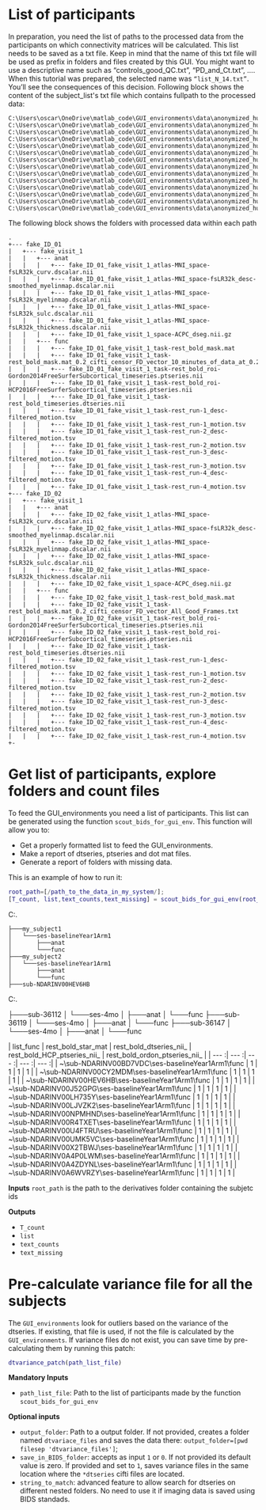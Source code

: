 

# List of participants        


In preparation, you need the list of paths to the processed data from the participants on which connectivity matrices will be calculated. This list needs to be saved as a txt file. Keep in mind that the name of this txt file will be used as prefix in folders and files created by this GUI. You might want to use a descriptive name such as “controls_good_QC.txt”, “PD_and_Ct.txt”, …. When this tutorial was prepared, the selected name was `“list_N_14.txt”`. You’ll see the consequences of this decision.
Following block shows the content of the subject_list's txt file which contains fullpath to the processed data:

```
C:\Users\oscar\OneDrive\matlab_code\GUI_environments\data\anonymized_human\fake_ID_01\fake_visit_1
C:\Users\oscar\OneDrive\matlab_code\GUI_environments\data\anonymized_human\fake_ID_02\fake_visit_1
C:\Users\oscar\OneDrive\matlab_code\GUI_environments\data\anonymized_human\fake_ID_03\fake_visit_1
C:\Users\oscar\OneDrive\matlab_code\GUI_environments\data\anonymized_human\fake_ID_04\fake_visit_1
C:\Users\oscar\OneDrive\matlab_code\GUI_environments\data\anonymized_human\fake_ID_05\fake_visit_1
C:\Users\oscar\OneDrive\matlab_code\GUI_environments\data\anonymized_human\fake_ID_06\fake_visit_1
C:\Users\oscar\OneDrive\matlab_code\GUI_environments\data\anonymized_human\fake_ID_07\fake_visit_1
C:\Users\oscar\OneDrive\matlab_code\GUI_environments\data\anonymized_human\fake_ID_08\fake_visit_1
C:\Users\oscar\OneDrive\matlab_code\GUI_environments\data\anonymized_human\fake_ID_09\fake_visit_1
C:\Users\oscar\OneDrive\matlab_code\GUI_environments\data\anonymized_human\fake_ID_10\fake_visit_1
C:\Users\oscar\OneDrive\matlab_code\GUI_environments\data\anonymized_human\fake_ID_11\fake_visit_1
C:\Users\oscar\OneDrive\matlab_code\GUI_environments\data\anonymized_human\fake_ID_12\fake_visit_1
C:\Users\oscar\OneDrive\matlab_code\GUI_environments\data\anonymized_human\fake_ID_13\fake_visit_1
C:\Users\oscar\OneDrive\matlab_code\GUI_environments\data\anonymized_human\fake_ID_14\fake_visit_1
```

The following block shows the folders with processed data within each path

```
.
+--- fake_ID_01
|   +--- fake_visit_1
|   |   +--- anat
|   |   |   +--- fake_ID_01_fake_visit_1_atlas-MNI_space-fsLR32k_curv.dscalar.nii
|   |   |   +--- fake_ID_01_fake_visit_1_atlas-MNI_space-fsLR32k_desc-smoothed_myelinmap.dscalar.nii
|   |   |   +--- fake_ID_01_fake_visit_1_atlas-MNI_space-fsLR32k_myelinmap.dscalar.nii
|   |   |   +--- fake_ID_01_fake_visit_1_atlas-MNI_space-fsLR32k_sulc.dscalar.nii
|   |   |   +--- fake_ID_01_fake_visit_1_atlas-MNI_space-fsLR32k_thickness.dscalar.nii
|   |   |   +--- fake_ID_01_fake_visit_1_space-ACPC_dseg.nii.gz
|   |   +--- func
|   |   |   +--- fake_ID_01_fake_visit_1_task-rest_bold_mask.mat
|   |   |   +--- fake_ID_01_fake_visit_1_task-rest_bold_mask.mat_0.2_cifti_censor_FD_vector_10_minutes_of_data_at_0.2_threshold.txt
|   |   |   +--- fake_ID_01_fake_visit_1_task-rest_bold_roi-Gordon2014FreeSurferSubcortical_timeseries.ptseries.nii
|   |   |   +--- fake_ID_01_fake_visit_1_task-rest_bold_roi-HCP2016FreeSurferSubcortical_timeseries.ptseries.nii
|   |   |   +--- fake_ID_01_fake_visit_1_task-rest_bold_timeseries.dtseries.nii
|   |   |   +--- fake_ID_01_fake_visit_1_task-rest_run-1_desc-filtered_motion.tsv
|   |   |   +--- fake_ID_01_fake_visit_1_task-rest_run-1_motion.tsv
|   |   |   +--- fake_ID_01_fake_visit_1_task-rest_run-2_desc-filtered_motion.tsv
|   |   |   +--- fake_ID_01_fake_visit_1_task-rest_run-2_motion.tsv
|   |   |   +--- fake_ID_01_fake_visit_1_task-rest_run-3_desc-filtered_motion.tsv
|   |   |   +--- fake_ID_01_fake_visit_1_task-rest_run-3_motion.tsv
|   |   |   +--- fake_ID_01_fake_visit_1_task-rest_run-4_desc-filtered_motion.tsv
|   |   |   +--- fake_ID_01_fake_visit_1_task-rest_run-4_motion.tsv
+--- fake_ID_02
|   +--- fake_visit_1
|   |   +--- anat
|   |   |   +--- fake_ID_02_fake_visit_1_atlas-MNI_space-fsLR32k_curv.dscalar.nii
|   |   |   +--- fake_ID_02_fake_visit_1_atlas-MNI_space-fsLR32k_desc-smoothed_myelinmap.dscalar.nii
|   |   |   +--- fake_ID_02_fake_visit_1_atlas-MNI_space-fsLR32k_myelinmap.dscalar.nii
|   |   |   +--- fake_ID_02_fake_visit_1_atlas-MNI_space-fsLR32k_sulc.dscalar.nii
|   |   |   +--- fake_ID_02_fake_visit_1_atlas-MNI_space-fsLR32k_thickness.dscalar.nii
|   |   |   +--- fake_ID_02_fake_visit_1_space-ACPC_dseg.nii.gz
|   |   +--- func
|   |   |   +--- fake_ID_02_fake_visit_1_task-rest_bold_mask.mat
|   |   |   +--- fake_ID_02_fake_visit_1_task-rest_bold_mask.mat_0.2_cifti_censor_FD_vector_All_Good_Frames.txt
|   |   |   +--- fake_ID_02_fake_visit_1_task-rest_bold_roi-Gordon2014FreeSurferSubcortical_timeseries.ptseries.nii
|   |   |   +--- fake_ID_02_fake_visit_1_task-rest_bold_roi-HCP2016FreeSurferSubcortical_timeseries.ptseries.nii
|   |   |   +--- fake_ID_02_fake_visit_1_task-rest_bold_timeseries.dtseries.nii
|   |   |   +--- fake_ID_02_fake_visit_1_task-rest_run-1_desc-filtered_motion.tsv
|   |   |   +--- fake_ID_02_fake_visit_1_task-rest_run-1_motion.tsv
|   |   |   +--- fake_ID_02_fake_visit_1_task-rest_run-2_desc-filtered_motion.tsv
|   |   |   +--- fake_ID_02_fake_visit_1_task-rest_run-2_motion.tsv
|   |   |   +--- fake_ID_02_fake_visit_1_task-rest_run-3_desc-filtered_motion.tsv
|   |   |   +--- fake_ID_02_fake_visit_1_task-rest_run-3_motion.tsv
|   |   |   +--- fake_ID_02_fake_visit_1_task-rest_run-4_desc-filtered_motion.tsv
|   |   |   +--- fake_ID_02_fake_visit_1_task-rest_run-4_motion.tsv
+-
```
# Get list of participants, explore folders and count files

To feed the GUI_environments you need a list of participants. This list can be generated using the function `scout_bids_for_gui_env`. This function will allow you to:

- Get a properly formatted list to feed the GUI_environments.
- Make a report of dtseries, ptseries and dot mat files.
- Generate a report of folders with missing data.

This is an example of how to run it:

```matlab
root_path=[/path_to_the_data_in_my_system/];
[T_count, list,text_counts,text_missing] = scout_bids_for_gui_env(root_path)
```
C:.


```
├───my_subject1
│   └───ses-baselineYear1Arm1
│       ├───anat
│       └───func
├───my_subject2
│   └───ses-baselineYear1Arm1
│       ├───anat
│       └───func
├───sub-NDARINV00HEV6HB
``` 

C:.


├───sub-36112
│   └───ses-4mo
│       ├───anat
│       └───func
├───sub-36119
│   └───ses-4mo
│       ├───anat
│       └───func
├───sub-36147
│   └───ses-4mo
│       ├───anat
│       └───func



| list_func | rest_bold_star_mat | rest_bold_dtseries_nii_ | rest_bold_HCP_ptseries_nii_ | rest_bold_ordon_ptseries_nii_ | 
| --- :| --- :| --- :| --- :| --- :|
| ~\sub-NDARINV00BD7VDC\ses-baselineYear1Arm1\func | 1 | 1 | 1 | 1 | 
| ~\sub-NDARINV00CY2MDM\ses-baselineYear1Arm1\func | 1 | 1 | 1 | 1 | 
| ~\sub-NDARINV00HEV6HB\ses-baselineYear1Arm1\func | 1 | 1 | 1 | 1 | 
| ~\sub-NDARINV00J52GPG\ses-baselineYear1Arm1\func | 1 | 1 | 1 | 1 | 
| ~\sub-NDARINV00LH735Y\ses-baselineYear1Arm1\func | 1 | 1 | 1 | 1 | 
| ~\sub-NDARINV00LJVZK2\ses-baselineYear1Arm1\func | 1 | 1 | 1 | 1 | 
| ~\sub-NDARINV00NPMHND\ses-baselineYear1Arm1\func | 1 | 1 | 1 | 1 | 
| ~\sub-NDARINV00R4TXET\ses-baselineYear1Arm1\func | 1 | 1 | 1 | 1 | 
| ~\sub-NDARINV00U4FTRU\ses-baselineYear1Arm1\func | 1 | 1 | 1 | 1 | 
| ~\sub-NDARINV00UMK5VC\ses-baselineYear1Arm1\func | 1 | 1 | 1 | 1 | 
| ~\sub-NDARINV00X2TBWJ\ses-baselineYear1Arm1\func | 1 | 1 | 1 | 1 | 
| ~\sub-NDARINV0A4P0LWM\ses-baselineYear1Arm1\func | 1 | 1 | 1 | 1 | 
| ~\sub-NDARINV0A4ZDYNL\ses-baselineYear1Arm1\func | 1 | 1 | 1 | 1 | 
| ~\sub-NDARINV0A6WVRZY\ses-baselineYear1Arm1\func | 1 | 1 | 1 | 1 | 

**Inputs**
`root_path` is the path to the derivatives folder containing the subjetc ids

**Outputs**

- `T_count`
- `list`
- `text_counts`
- `text_missing`

# Pre-calculate variance file for all the subjects

The `GUI_environments` look for outliers based on the variance of the dtseries. If existing, that file is used, if not the file is calculated by the `GUI_environments`. If variance files do not exist, you can save time by pre-calculating them by running this patch:

```matlab
dtvariance_patch(path_list_file)
```

**Mandatory Inputs**

- `path_list_file`: Path to the list of participants made by the function `scout_bids_for_gui_env`

**Optional inputs**

- `output_folder`: Path to a output folder. If not provided,  creates a folder named `dtvariace_files` and saves the data there:  `output_folder=[pwd filesep 'dtvariance_files']`;
- `save_in_BIDS_folder`: accepts as input `1` or `0`. If not provided its default value is zero. If provided and set to `1`, saves variance files in the same location where the `*dtseries` cifti files are located.
- `string_to_match`: advanced feature to allow search for dtseries on different nested folders. No need to use it if imaging data is saved using BIDS standads.